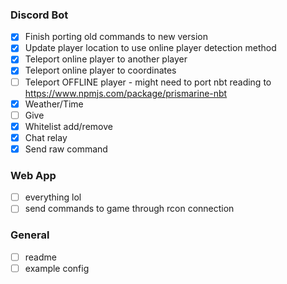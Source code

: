 ### Discord Bot
- [x] Finish porting old commands to new version
- [x] Update player location to use online player detection method
- [x] Teleport online player to another player
- [x] Teleport online player to coordinates
- [ ] Teleport OFFLINE player - might need to port nbt reading to https://www.npmjs.com/package/prismarine-nbt
- [x] Weather/Time
- [ ] Give
- [x] Whitelist add/remove
- [x] Chat relay
- [x] Send raw command

### Web App
- [ ] everything lol
- [ ] send commands to game through rcon connection

### General
- [ ] readme
- [ ] example config